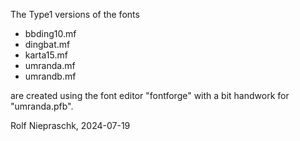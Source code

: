 The Type1 versions of the fonts

* bbding10.mf
* dingbat.mf
* karta15.mf
* umranda.mf
* umrandb.mf

are created using the font editor "fontforge" with a bit
handwork for "umranda.pfb".

Rolf Niepraschk, 2024-07-19
